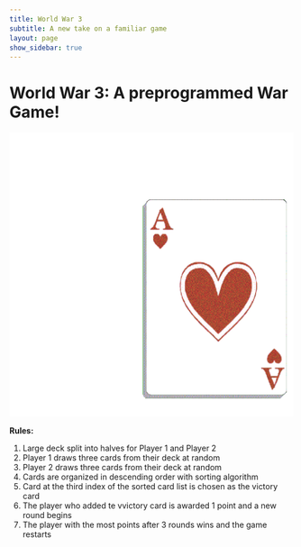 ```yaml
---
title: World War 3
subtitle: A new take on a familiar game
layout: page
show_sidebar: true
---
```


# World War 3: A preprogrammed War Game!

![cards gif](img/cards.gif)


**Rules:**
1. Large deck split into halves for Player 1 and Player 2 
2. Player 1 draws three cards from their deck at random 
3. Player 2 draws three cards from their deck at random
4. Cards are organized in descending order with sorting algorithm 
5. Card at the third index of the sorted card list is chosen as the victory card
6. The player who added te vvictory card is awarded 1 point and a new round begins
7. The player with the most points after 3 rounds wins and the game restarts



